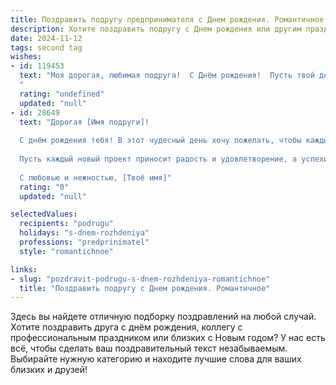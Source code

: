 ```yaml
---
title: Поздравить подругу предпринимателя c Днем рождения. Романтичное
description: Хотите поздравить подругу c Днем рождения или другим праздником? Наш ИИ создаст незабываемое поздравление, а вы обязательно выделитесь среди других.  
date: 2024-11-12
tags: second tag
wishes:
- id: 119453
  text: "Моя дорогая, любимая подруга!  С Днём рождения!  Пусть твой день будет полон солнечного света, радости и нежных улыбок, как и всё твоё прекрасное существование.  Твой неутомимый дух предпринимателя, твоя целеустремлённость и  яркий талант — это настоящий вдохновение!  Желаю тебе, чтобы все твои смелые мечты сбывались, а сердце всегда пело от любви и счастья. Будь самой счастливой,  и знай, что я всегда рядом, готова разделить с тобой и радости, и  неприятности.  Ты —  особенная,  уникальная и невероятно любимая!
  "
  rating: "undefined"
  updated: "null"
- id: 28649
  text: "Дорогая [Имя подруги]!
  
  С днём рождения тебя! В этот чудесный день хочу пожелать, чтобы каждый твой день был заполнен яркими моментами, а мечты обретали реальность. Ты — истинный предприниматель, и твоя уверенность и страсть вдохновляют всех вокруг.
  
  Пусть каждый новый проект приносит радость и удовлетворение, а успехи приумножаются, как звёзды на небе. Желаю тебе не только профессиональных побед, но и безграничной любви, которая согревает сердце в любые времена. Оставайся такой же яркой, как солнце, и пусть в твоей жизни будет много светлых и романтичных моментов.
  
  С любовью и нежностью, [Твоё имя]"
  rating: "0"
  updated: "null"

selectedValues:
  recipients: "podrugu"
  holidays: "s-dnem-rozhdeniya"
  professions: "predprinimatel"
  style: "romantichnoe"

links:
- slug: "pozdravit-podrugu-s-dnem-rozhdeniya-romantichnoe"
  title: "Поздравить подругу c Днем рождения. Романтичное"
---
```


Здесь вы найдете отличную подборку поздравлений на любой случай. 
Хотите поздравить друга с днём рождения, коллегу с профессиональным праздником или близких с Новым годом? У нас есть всё, чтобы сделать ваш поздравительный текст незабываемым. Выбирайте нужную категорию и находите лучшие слова для ваших близких и друзей!
